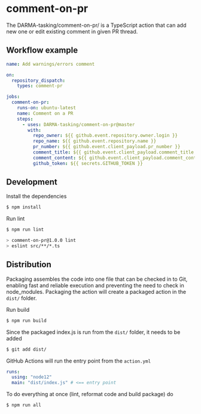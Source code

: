 # comment-on-pr

The DARMA-tasking/comment-on-pr/ is a TypeScript action that can add new one or edit existing comment in given PR thread.

## Workflow example

```yml
name: Add warnings/errors comment

on:
  repository_dispatch:
    types: comment-pr

jobs:
  comment-on-pr:
    runs-on: ubuntu-latest
    name: Comment on a PR
    steps:
      - uses: DARMA-tasking/comment-on-pr@master
        with:
          repo_owner: ${{ github.event.repository.owner.login }}
          repo_name: ${{ github.event.repository.name }}
          pr_number: ${{ github.event.client_payload.pr_number }}
          comment_title: ${{ github.event.client_payload.comment_title }}
          comment_content: ${{ github.event.client_payload.comment_content }}
          github_token: ${{ secrets.GITHUB_TOKEN }}
```

## Development

Install the dependencies

```bash
$ npm install
```

Run lint

```bash
$ npm run lint

> comment-on-pr@1.0.0 lint
> eslint src/**/*.ts
```

## Distribution

Packaging assembles the code into one file that can be checked in to Git, enabling fast and reliable execution and preventing the need to check in node_modules. Packaging the action will create a packaged action in the `dist/` folder.

Run build

```bash
$ npm run build
```

Since the packaged index.js is run from the `dist/` folder, it needs to be added

```bash
$ git add dist/
```

GitHub Actions will run the entry point from the `action.yml`

```yml
runs:
  using: "node12"
  main: "dist/index.js" # <== entry point
```

To do everything at once (lint, reformat code and build package) do

```bash
$ npm run all
```
